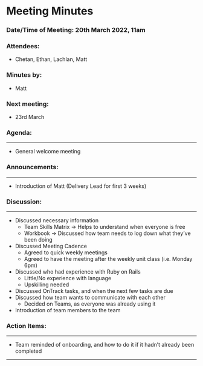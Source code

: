 # Meeting Minutes

### Date/Time of Meeting: 20th March 2022, 11am

### Attendees:

- Chetan, Ethan, Lachlan, Matt

### Minutes by:

- Matt

### Next meeting:

- 23rd March

### Agenda:

---

- General welcome meeting

### Announcements:

---

- Introduction of Matt (Delivery Lead for first 3 weeks)

### Discussion:

---

- Discussed necessary information
  - Team Skills Matrix -> Helps to understand when everyone is free
  - Workbook -> Discussed how team needs to log down what they’ve been doing
- Discussed Meeting Cadence
  - Agreed to quick weekly meetings
  - Agreed to have the meeting after the weekly unit class (i.e. Monday 6pm)
- Discussed who had experience with Ruby on Rails
  - Little/No experience with language
  - Upskilling needed
- Discussed OnTrack tasks, and when the next few tasks are due
- Discussed how team wants to communicate with each other
  - Decided on Teams, as everyone was already using it
- Introduction of team members to the team

### Action Items:

---

- Team reminded of onboarding, and how to do it if it hadn’t already been completed

---
